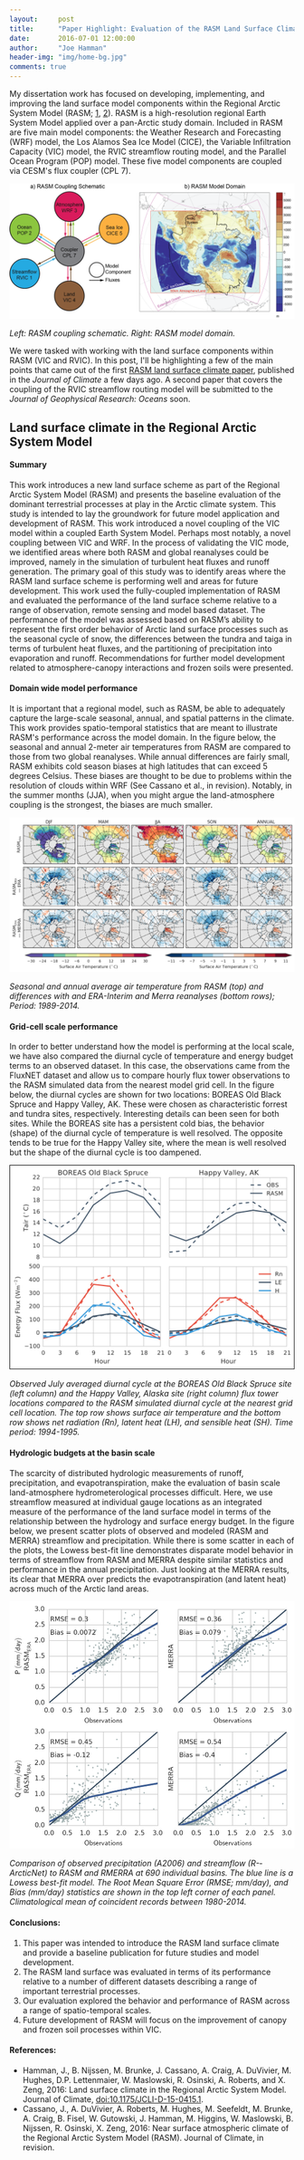```yaml
---
layout:     post
title:      "Paper Highlight: Evaluation of the RASM Land Surface Climate"
date:       2016-07-01 12:00:00
author:     "Joe Hamman"
header-img: "img/home-bg.jpg"
comments: true
---
```


My dissertation work has focused on developing, implementing, and improving the land surface model components within the Regional Arctic System Model (RASM; [1](http://www.oc.nps.edu/NAME/RASM.htm), [2](http://uw-hydro.github.io/current_project/rasm)). RASM is a high-resolution regional Earth System Model applied over a pan-Arctic study domain. Included in RASM are five main model components: the Weather Research and Forecasting (WRF) model, the Los Alamos Sea Ice Model (CICE), the Variable Infiltration Capacity (VIC) model, the RVIC streamflow routing model, and the Parallel Ocean Program (POP) model. These five model components are coupled via CESM's flux coupler (CPL 7).

![RASM](/img/rasm_schematic_domain.png)

*Left: RASM coupling schematic. Right: RASM model domain.*

We were tasked with working with the land surface components within RASM (VIC and RVIC). In this post, I'll be highlighting a few of the main points that came out of the first [RASM land surface climate paper](http://dx.doi.org/10.1175/JCLI-D-15-0415.1), published in the *Journal of Climate* a few days ago. A second paper that covers the coupling of the RVIC streamflow routing model will be submitted to the *Journal of Geophysical Research: Oceans* soon.

## Land surface climate in the Regional Arctic System Model

#### Summary

This work introduces a new land surface scheme as part of the Regional Arctic System Model (RASM) and presents the baseline evaluation of the dominant terrestrial processes at play in the Arctic climate system. This study is intended to lay the groundwork for future model application and development of RASM. This work introduced a novel coupling of the VIC model within a coupled Earth System Model. Perhaps most notably, a novel coupling between VIC and WRF. In the process of validating the VIC mode, we identified areas where both RASM and global reanalyses could be improved, namely in the simulation of turbulent heat fluxes and runoff generation. The primary goal of this study was to identify areas where the RASM land surface scheme is performing well and areas for future development. This work used the fully-coupled implementation of RASM and evaluated the performance of the land surface scheme relative to a range of observation, remote sensing and model based dataset. The performance of the model was assessed based on RASM’s ability to represent the first order behavior of Arctic land surface processes such as the seasonal cycle of snow, the differences between the tundra and taiga in terms of turbulent heat fluxes, and the partitioning of precipitation into evaporation and runoff. Recommendations for further model development related to atmosphere-canopy interactions and frozen soils were presented.

#### Domain wide model performance

It is important that a regional model, such as RASM, be able to adequately capture the large-scale seasonal, annual, and spatial patterns in the climate. This work provides spatio-temporal statistics that are meant to illustrate RASM's performance across the model domain. In the figure below, the seasonal and annual 2-meter air temperatures from RASM are compared to those from two global reanalyses. While annual differences are fairly small, RASM exhibits cold season biases at high latitudes that can exceed 5 degrees Celsius. These biases are thought to be due to problems within the resolution of clouds within WRF (See Cassano et al., in revision). Notably, in the summer months (JJA), when you might argue the land-atmosphere coupling is the strongest, the biases are much smaller.

![RASM](/img/rasm_airtemps.png)

*Seasonal and annual average air temperature from RASM (top) and differences with and ERA-Interim and Merra reanalyses (bottom rows); Period: 1989-2014.*

#### Grid-cell scale performance

In order to better understand how the model is performing at the local scale, we have also compared the diurnal cycle of temperature and energy budget terms to an observed dataset. In this case, the observations came from the FluxNET dataset and allow us to compare hourly flux tower observations to the RASM simulated data from the nearest model grid cell. In the figure below, the diurnal cycles are shown for two locations: BOREAS Old Black Spruce and Happy Valley, AK. These  were chosen as characteristic forrest and tundra sites, respectively. Interesting details can been seen for both sites. While the BOREAS site has a persistent cold bias, the behavior (shape) of the diurnal cycle of temperature is well resolved. The opposite tends to be true for the Happy Valley site, where the mean is well resolved but the shape of the diurnal cycle is too dampened.

![RASM](/img/rasm_diurnal_cycle.png)

*Observed July averaged diurnal cycle at the BOREAS Old Black Spruce site (left column) and the Happy Valley, Alaska site (right column) flux tower locations compared to the RASM simulated diurnal cycle at the nearest grid cell location. The top row shows surface air temperature and the bottom row shows net radiation (Rn), latent heat (LH), and sensible heat (SH). Time period: 1994-­1995.*

#### Hydrologic budgets at the basin scale

The scarcity of distributed hydrologic measurements of runoff, precipitation, and evapotranspiration, make the evaluation of basin scale land-atmosphere hydrometerological processes difficult. Here, we use streamflow measured at individual gauge locations as an integrated measure of the performance of the land surface model in terms of the relationship between the hydrology and surface energy budget. In the figure below, we present scatter plots of observed and modeled (RASM and MERRA) streamflow and precipitation. While there is some scatter in each of the plots, the Lowess best-fit line demonstrates disparate model behavior in terms of streamflow from RASM and MERRA despite similar statistics and performance in the annual precipitation. Just looking at the MERRA results, its clear that MERRA over predicts the evapotranspiration (and latent heat) across much of the Arctic land areas.

![RASM](/img/runoff_behavior.png)

*Comparison of observed precipitation (A2006) and streamflow (R-­ArcticNet) to RASM and RMERRA at 690 individual basins. The blue line is a Lowess best-­fit model. The Root Mean Square Error (RMSE; mm/day), and Bias (mm/day) statistics are shown in the top left corner of each panel. Climatological mean of coincident records between 1980-­2014.*

#### Conclusions:

1. This paper was intended to introduce the RASM land surface climate and provide a baseline publication for future studies and model development.
2. The RASM land surface was evaluated in terms of its performance relative to a number of different datasets describing a range of important terrestrial processes.
3. Our evaluation explored the behavior and performance of RASM across a range of spatio-temporal scales.
4. Future development of RASM will focus on the improvement of canopy and frozen soil processes within VIC.

#### References:
- Hamman, J., B. Nijssen, M. Brunke, J. Cassano, A. Craig, A. DuVivier, M. Hughes, D.P. Lettenmaier, W. Maslowski, R. Osinski, A. Roberts, and X. Zeng, 2016: Land surface climate in the Regional Arctic System Model. Journal of Climate, [doi:10.1175/JCLI-D-15-0415.1](http://dx.doi.org/10.1175/JCLI-D-15-0415.1).
- Cassano, J., A. DuVivier, A. Roberts, M. Hughes, M. Seefeldt, M. Brunke, A. Craig, B. Fisel, W. Gutowski, J. Hamman, M. Higgins, W. Maslowski, B. Nijssen, R. Osinski, X. Zeng, 2016: Near surface atmospheric climate of the Regional Arctic System Model (RASM). Journal of Climate, in revision.
